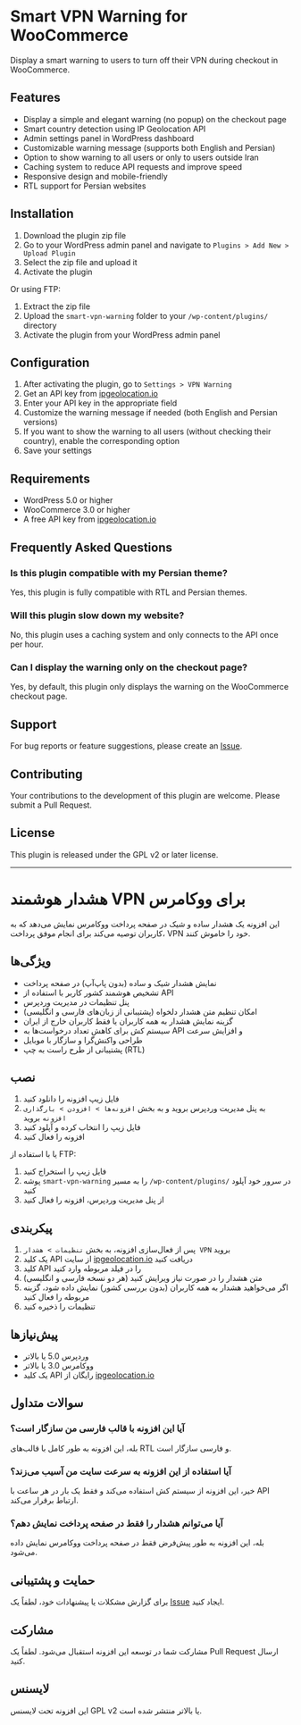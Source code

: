 # Smart VPN Warning for WooCommerce

Display a smart warning to users to turn off their VPN during checkout in WooCommerce.

## Features

- Display a simple and elegant warning (no popup) on the checkout page
- Smart country detection using IP Geolocation API
- Admin settings panel in WordPress dashboard
- Customizable warning message (supports both English and Persian)
- Option to show warning to all users or only to users outside Iran
- Caching system to reduce API requests and improve speed
- Responsive design and mobile-friendly
- RTL support for Persian websites

## Installation

1. Download the plugin zip file
2. Go to your WordPress admin panel and navigate to `Plugins > Add New > Upload Plugin`
3. Select the zip file and upload it
4. Activate the plugin

Or using FTP:

1. Extract the zip file
2. Upload the `smart-vpn-warning` folder to your `/wp-content/plugins/` directory
3. Activate the plugin from your WordPress admin panel

## Configuration

1. After activating the plugin, go to `Settings > VPN Warning`
2. Get an API key from [ipgeolocation.io](https://ipgeolocation.io/)
3. Enter your API key in the appropriate field
4. Customize the warning message if needed (both English and Persian versions)
5. If you want to show the warning to all users (without checking their country), enable the corresponding option
6. Save your settings

## Requirements

- WordPress 5.0 or higher
- WooCommerce 3.0 or higher
- A free API key from [ipgeolocation.io](https://ipgeolocation.io/)

## Frequently Asked Questions

### Is this plugin compatible with my Persian theme?
Yes, this plugin is fully compatible with RTL and Persian themes.

### Will this plugin slow down my website?
No, this plugin uses a caching system and only connects to the API once per hour.

### Can I display the warning only on the checkout page?
Yes, by default, this plugin only displays the warning on the WooCommerce checkout page.

## Support

For bug reports or feature suggestions, please create an [Issue](https://github.com/ahmadesmaeeli81/smart-vpn-warning/issues).

## Contributing

Your contributions to the development of this plugin are welcome. Please submit a Pull Request.

## License

This plugin is released under the GPL v2 or later license.

---

# هشدار هوشمند VPN برای ووکامرس

این افزونه یک هشدار ساده و شیک در صفحه پرداخت ووکامرس نمایش می‌دهد که به کاربران توصیه می‌کند برای انجام موفق پرداخت، VPN خود را خاموش کنند.

## ویژگی‌ها

- نمایش هشدار شیک و ساده (بدون پاپ‌آپ) در صفحه پرداخت
- تشخیص هوشمند کشور کاربر با استفاده از API
- پنل تنظیمات در مدیریت وردپرس
- امکان تنظیم متن هشدار دلخواه (پشتیبانی از زبان‌های فارسی و انگلیسی)
- گزینه نمایش هشدار به همه کاربران یا فقط کاربران خارج از ایران
- سیستم کش برای کاهش تعداد درخواست‌ها به API و افزایش سرعت
- طراحی واکنش‌گرا و سازگار با موبایل
- پشتیبانی از طرح راست به چپ (RTL)

## نصب

1. فایل زیپ افزونه را دانلود کنید
2. به پنل مدیریت وردپرس بروید و به بخش `افزونه‌ها > افزودن > بارگذاری افزونه` بروید
3. فایل زیپ را انتخاب کرده و آپلود کنید
4. افزونه را فعال کنید

یا با استفاده از FTP:

1. فایل زیپ را استخراج کنید
2. پوشه `smart-vpn-warning` را به مسیر `/wp-content/plugins/` در سرور خود آپلود کنید
3. از پنل مدیریت وردپرس، افزونه را فعال کنید

## پیکربندی

1. پس از فعال‌سازی افزونه، به بخش `تنظیمات > هشدار VPN` بروید
2. یک کلید API از سایت [ipgeolocation.io](https://ipgeolocation.io/) دریافت کنید
3. کلید API را در فیلد مربوطه وارد کنید
4. متن هشدار را در صورت نیاز ویرایش کنید (هر دو نسخه فارسی و انگلیسی)
5. اگر می‌خواهید هشدار به همه کاربران (بدون بررسی کشور) نمایش داده شود، گزینه مربوطه را فعال کنید
6. تنظیمات را ذخیره کنید

## پیش‌نیازها

- وردپرس 5.0 یا بالاتر
- ووکامرس 3.0 یا بالاتر
- یک کلید API رایگان از [ipgeolocation.io](https://ipgeolocation.io/)

## سوالات متداول

### آیا این افزونه با قالب فارسی من سازگار است؟
بله، این افزونه به طور کامل با قالب‌های RTL و فارسی سازگار است.

### آیا استفاده از این افزونه به سرعت سایت من آسیب می‌زند؟
خیر، این افزونه از سیستم کش استفاده می‌کند و فقط یک بار در هر ساعت با API ارتباط برقرار می‌کند.

### آیا می‌توانم هشدار را فقط در صفحه پرداخت نمایش دهم؟
بله، این افزونه به طور پیش‌فرض فقط در صفحه پرداخت ووکامرس نمایش داده می‌شود.

## حمایت و پشتیبانی

برای گزارش مشکلات یا پیشنهادات خود، لطفاً یک [Issue](https://github.com/ahamdesmaeeli81/smart-vpn-warning/issues) ایجاد کنید.

## مشارکت

مشارکت شما در توسعه این افزونه استقبال می‌شود. لطفاً یک Pull Request ارسال کنید.

## لایسنس

این افزونه تحت لایسنس GPL v2 یا بالاتر منتشر شده است.